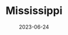 ---
title: "Mississippi"
type: state
borders:
  - Alabama
  - Arkansas
  - Gulf of Mexico
  - Louisiana
  - Mississippi River
  - Tennessee
country:
  - United States
date: 2023-06-24
hashtag: mississippi
related:
  - Mississippi River
tags:
  - state
  - United States
---